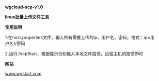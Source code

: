 **wgcloud-scp-v1.0**

**linux批量上传文件工具**

**使用说明**

1.在host.properties文件，输入所有需要上传的ip，用户名，密码，格式：ip=用户名//密码

2.运行./scpStart，根据提示分别输入本地文件路径，远程主机的路径即可

**网站**

www.wgstart.com


